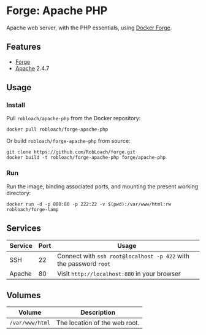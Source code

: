 # Forge: Apache PHP

Apache web server, with the PHP essentials, using [Docker Forge](http://github.com/robloach/forge).


## Features

* [Forge](../forge)
* [Apache](https://httpd.apache.org/) 2.4.7


## Usage

### Install

Pull `robloach/apache-php` from the Docker repository:
```
docker pull robloach/forge-apache-php
```

Or build `robloach/forge-apache-php` from source:
```
git clone https://github.com/RobLoach/forge.git
docker build -t robloach/forge-apache-php forge/apache-php
```

### Run

Run the image, binding associated ports, and mounting the present working
directory:

```
docker run -d -p 880:80 -p 222:22 -v $(pwd):/var/www/html:rw robloach/forge-lamp
```


## Services

Service     | Port | Usage
------------|------|------
SSH         | 22   | Connect with `ssh root@localhost -p 422` with the password `root`
Apache      | 80   | Visit `http://localhost:880` in your browser


## Volumes

Volume          | Description
----------------|-------------
`/var/www/html` | The location of the web root.
